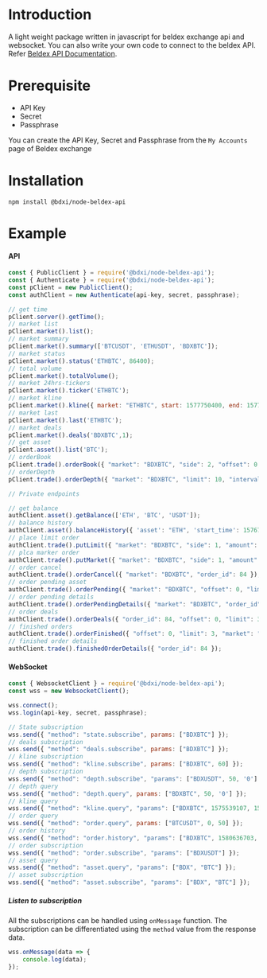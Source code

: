 # Introduction

A light weight package written in javascript for beldex exchange api and websocket. You can also write your own code to connect to the beldex API. Refer [Beldex API Documentation](https://apidoc.beldex.io). 

# Prerequisite

- API Key
- Secret
- Passphrase

You can create the API Key, Secret and Passphrase from the `My Accounts` page of Beldex exchange

# Installation

```
npm install @bdxi/node-beldex-api
```

# Example

#### API

```javascript
const { PublicClient } = require('@bdxi/node-beldex-api');
const { Authenticate } = require('@bdxi/node-beldex-api');
const pClient = new PublicClient();
const authClient = new Authenticate(api-key, secret, passphrase);

// get time
pClient.server().getTime();
// market list
pClient.market().list();
// market summary
pClient.market().summary(['BTCUSDT', 'ETHUSDT', 'BDXBTC']);
// market status
pClient.market().status('ETHBTC', 86400);
// total volume
pClient.market().totalVolume();
// market 24hrs-tickers
pClient.market().ticker('ETHBTC');
// market kline
pClient.market().kline({ market: "ETHBTC", start: 1577750400, end: 1577923200, interval: 86400 });
// market last
pClient.market().last('ETHBTC');
// market deals
pClient.market().deals('BDXBTC',1);
// get asset
pClient.asset().list('BTC');
// orderBook
pClient.trade().orderBook({ "market": "BDXBTC", "side": 2, "offset": 0, "limit": 2 });
// orderDepth
pClient.trade().orderDepth({ "market": "BDXBTC", "limit": 10, "interval": "1" });

// Private endpoints

// get balance
authClient.asset().getBalance(['ETH', 'BTC', 'USDT']);
// balance history
authClient.asset().balanceHistory({ 'asset': "ETH", 'start_time': 1576750273, 'end_time': 1577095873, 'offset': 0, 'limit': 10, 'type': 'deposit' });
// place limit order
authClient.trade().putLimit({ "market": "BDXBTC", "side": 1, "amount": "100", "price": "0.05", "source": "beldex exchange" });
// plca marker order
authClient.trade().putMarket({ "market": "BDXBTC", "side": 1, "amount": "100", "source": "beldex exchange" });
// order cancel
authClient.trade().orderCancel({ "market": "BDXBTC", "order_id": 84 });
// order pending asset
authClient.trade().orderPending({ "market": "BDXBTC", "offset": 0, "limit": 2, "user_id": 84 });
// order pending details
authClient.trade().orderPendingDetails({ "market": "BDXBTC", "order_id": 84 });
// order deals
authClient.trade().orderDeals({ "order_id": 84, "offset": 0, "limit": 3 });
// finished orders
authClient.trade().orderFinished({ "offset": 0, "limit": 3, "market": "BDXBTC", "start_time": 0, "end_time": 0 });
// finished order details
authClient.trade().finishedOrderDetails({ "order_id": 84 });
```

#### WebSocket

```javascript
const { WebsocketClient } = require('@bdxi/node-beldex-api');
const wss = new WebsocketClient();

wss.connect();
wss.login(api-key, secret, passphrase);

// State subscription
wss.send({ "method": "state.subscribe", params: ["BDXBTC"] });
// deals subscription
wss.send({ "method": "deals.subscribe", params: ["BDXBTC"] });
// kline subscription
wss.send({ "method": "kline.subscribe", params: ["BDXBTC", 60] });
// depth subscription
wss.send({ "method": "depth.subscribe", "params": ["BDXUSDT", 50, '0'] });
// depth query
wss.send({ "method": "depth.query", params: ["BDXBTC", 50, '0'] });
// kline query
wss.send({ "method": "kline.query", "params": ["BDXBTC", 1575539107, 1580723167, 3600] });
// order query
wss.send({ "method": "order.query", params: ["BTCUSDT", 0, 50] });
// order history
wss.send({ "method": "order.history", "params": ["BDXBTC", 1580636703, 1580723103, 0, 50] });
// order subscription
wss.send({ "method": "order.subscribe", "params": ["BDXUSDT"] });
// asset query
wss.send({ "method": "asset.query", "params": ["BDX", "BTC"] });
// asset subscription
wss.send({ "method": "asset.subscribe", "params": ["BDX", "BTC"] });
```

##### Listen to subscription

All the subscriptions can be handled using `onMessage` function. The subscription can be differentiated using the `method` value from the response data.

```javascript
wss.onMessage(data => {
    console.log(data);
});
```